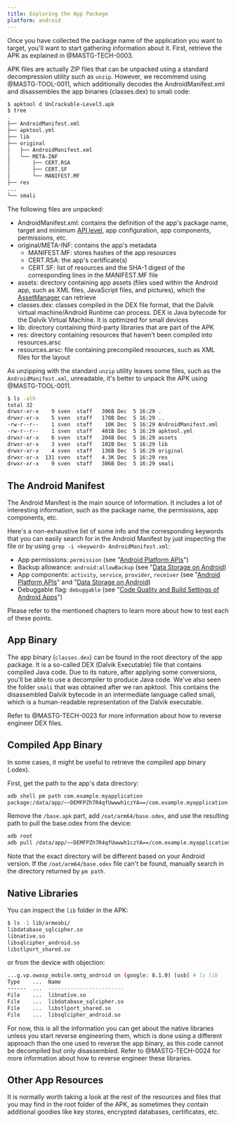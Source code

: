 ```yaml
---
title: Exploring the App Package
platform: android
---
```


Once you have collected the package name of the application you want to target, you'll want to start gathering information about it. First, retrieve the APK as explained in @MASTG-TECH-0003.

APK files are actually ZIP files that can be unpacked using a standard decompression utility such as `unzip`. However, we recommend using @MASTG-TOOL-0011, which additionally decodes the AndroidManifest.xml and disassembles the app binaries (classes.dex) to smali code:

```bash
$ apktool d UnCrackable-Level3.apk
$ tree
.
├── AndroidManifest.xml
├── apktool.yml
├── lib
├── original
│   ├── AndroidManifest.xml
│   └── META-INF
│       ├── CERT.RSA
│       ├── CERT.SF
│       └── MANIFEST.MF
├── res
...
└── smali
```

The following files are unpacked:

- AndroidManifest.xml: contains the definition of the app's package name, target and minimum [API level](https://developer.android.com/guide/topics/manifest/uses-sdk-element#ApiLevels "API Levels"), app configuration, app components, permissions, etc.
- original/META-INF: contains the app's metadata
    - MANIFEST.MF: stores hashes of the app resources
    - CERT.RSA: the app's certificate(s)
    - CERT.SF: list of resources and the SHA-1 digest of the corresponding lines in the MANIFEST.MF file
- assets: directory containing app assets (files used within the Android app, such as XML files, JavaScript files, and pictures), which the [AssetManager](https://developer.android.com/reference/android/content/res/AssetManager) can retrieve
- classes.dex: classes compiled in the DEX file format, that the Dalvik virtual machine/Android Runtime can process. DEX is Java bytecode for the Dalvik Virtual Machine. It is optimized for small devices
- lib: directory containing third-party libraries that are part of the APK
- res: directory containing resources that haven't been compiled into resources.arsc
- resources.arsc: file containing precompiled resources, such as XML files for the layout

As unzipping with the standard `unzip` utility leaves some files, such as the `AndroidManifest.xml`, unreadable, it's better to unpack the APK using @MASTG-TOOL-0011.

```bash
$ ls -alh
total 32
drwxr-xr-x    9 sven  staff   306B Dec  5 16:29 .
drwxr-xr-x    5 sven  staff   170B Dec  5 16:29 ..
-rw-r--r--    1 sven  staff    10K Dec  5 16:29 AndroidManifest.xml
-rw-r--r--    1 sven  staff   401B Dec  5 16:29 apktool.yml
drwxr-xr-x    6 sven  staff   204B Dec  5 16:29 assets
drwxr-xr-x    3 sven  staff   102B Dec  5 16:29 lib
drwxr-xr-x    4 sven  staff   136B Dec  5 16:29 original
drwxr-xr-x  131 sven  staff   4.3K Dec  5 16:29 res
drwxr-xr-x    9 sven  staff   306B Dec  5 16:29 smali
```

## The Android Manifest

The Android Manifest is the main source of information. It includes a lot of interesting information, such as the package name, the permissions, app components, etc.

Here's a non-exhaustive list of some info and the corresponding keywords that you can easily search for in the Android Manifest by just inspecting the file or by using `grep -i <keyword> AndroidManifest.xml`:

- App permissions: `permission` (see "[Android Platform APIs](../../Document/0x05h-Testing-Platform-Interaction.md "Testing Platform Interaction")")
- Backup allowance: `android:allowBackup` (see "[Data Storage on Android](../../Document/0x05d-Testing-Data-Storage.md "Testing Data Storage)"))
- App components: `activity`, `service`, `provider`, `receiver` (see "[Android Platform APIs](../../Document/0x05h-Testing-Platform-Interaction.md "Testing Platform Interaction")" and "[Data Storage on Android](../../Document/0x05d-Testing-Data-Storage.md "Testing Data Storage)"))
- Debuggable flag: `debuggable` (see "[Code Quality and Build Settings of Android Apps](../../Document/0x05i-Testing-Code-Quality-and-Build-Settings.md "Testing Code Quality and Build Settings")")

Please refer to the mentioned chapters to learn more about how to test each of these points.

## App Binary

The app binary (`classes.dex`) can be found in the root directory of the app package. It is a so-called DEX (Dalvik Executable) file that contains compiled Java code. Due to its nature, after applying some conversions, you'll be able to use a decompiler to produce Java code. We've also seen the folder `smali` that was obtained after we ran apktool. This contains the disassembled Dalvik bytecode in an intermediate language called smali, which is a human-readable representation of the Dalvik executable.

Refer to @MASTG-TECH-0023 for more information about how to reverse engineer DEX files.

## Compiled App Binary

In some cases, it might be useful to retrieve the compiled app binary (.odex).

First, get the path to the app's data directory:

```bash
adb shell pm path com.example.myapplication
package:/data/app/~~DEMFPZh7R4qfUwwwh1czYA==/com.example.myapplication-pOslqiQkJclb_1Vk9-WAXg==/base.apk
```

Remove the `/base.apk` part, add `/oat/arm64/base.odex`, and use the resulting path to pull the base.odex from the device:

```bash
adb root
adb pull /data/app/~~DEMFPZh7R4qfUwwwh1czYA==/com.example.myapplication-pOslqiQkJclb_1Vk9-WAXg==/oat/arm64/base.odex
```

Note that the exact directory will be different based on your Android version. If the `/oat/arm64/base.odex` file can't be found, manually search in the directory returned by `pm path`.

## Native Libraries

You can inspect the `lib` folder in the APK:

```bash
$ ls -1 lib/armeabi/
libdatabase_sqlcipher.so
libnative.so
libsqlcipher_android.so
libstlport_shared.so
```

or from the device with objection:

```bash
...g.vp.owasp_mobile.omtg_android on (google: 8.1.0) [usb] # ls lib
Type    ...  Name
------  ...  ------------------------
File    ...  libnative.so
File    ...  libdatabase_sqlcipher.so
File    ...  libstlport_shared.so
File    ...  libsqlcipher_android.so
```

For now, this is all the information you can get about the native libraries unless you start reverse engineering them, which is done using a different approach than the one used to reverse the app binary, as this code cannot be decompiled but only disassembled. Refer to @MASTG-TECH-0024 for more information about how to reverse engineer these libraries.

## Other App Resources

It is normally worth taking a look at the rest of the resources and files that you may find in the root folder of the APK, as sometimes they contain additional goodies like key stores, encrypted databases, certificates, etc.
